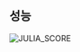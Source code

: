 ## 성능

![JULIA_SCORE](https://user-images.githubusercontent.com/68985912/156878787-3fd8dc0d-0911-4c7f-8558-f4e44ad9a3a8.PNG)

